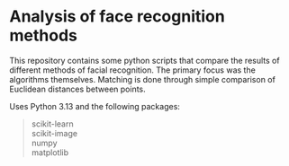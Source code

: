 # Analysis of face recognition methods

This repository contains some python scripts that compare the results of different methods of facial recognition. The primary focus was the algorithms themselves. Matching is done through simple comparison of Euclidean distances between points.

Uses Python 3.13 and the following packages:
> scikit-learn  
scikit-image   
numpy  
matplotlib